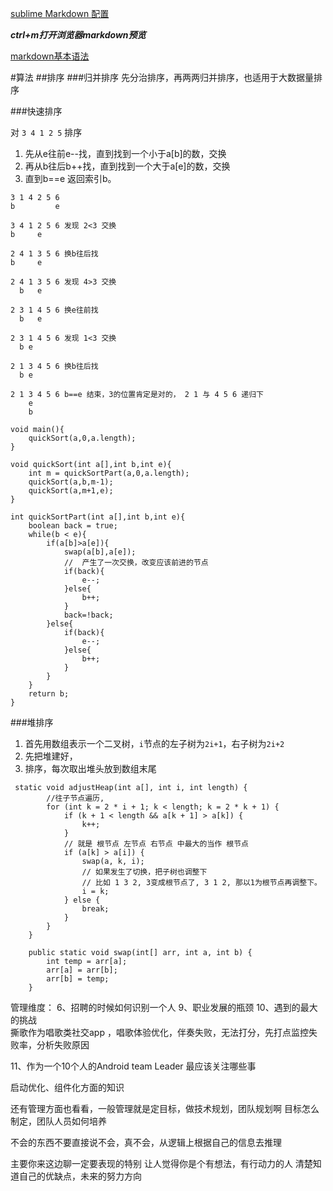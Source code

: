 [sublime Markdown 配置](https://blog.csdn.net/qq_20011607/article/details/81370236)

***ctrl+m打开浏览器markdown预览***

[markdown基本语法](https://www.jianshu.com/p/191d1e21f7ed)

#算法
##排序
###归并排序
先分治排序，再两两归并排序，也适用于大数据量排序

###快速排序

对 `3 4 1 2 5` 排序

1. 先从e往前e--找，直到找到一个小于a[b]的数，交换
2. 再从b往后b++找，直到找到一个大于a[e]的数，交换
3. 直到b==e 返回索引b。

```
3 1 4 2 5 6
b         e

3 4 1 2 5 6 发现 2<3 交换
b     e

2 4 1 3 5 6 换b往后找
b     e

2 4 1 3 5 6 发现 4>3 交换
  b   e

2 3 1 4 5 6 换e往前找
  b   e

2 3 1 4 5 6 发现 1<3 交换
  b e

2 1 3 4 5 6 换b往后找
  b e

2 1 3 4 5 6 b==e 结束，3的位置肯定是对的， 2 1 与 4 5 6 递归下
    e
    b
```

```
void main(){
	quickSort(a,0,a.length);
}

void quickSort(int a[],int b,int e){
	int m = quickSortPart(a,0,a.length);
	quickSort(a,b,m-1);
	quickSort(a,m+1,e);
}

int quickSortPart(int a[],int b,int e){
	boolean back = true;
	while(b < e){
		if(a[b]>a[e]){
			swap(a[b],a[e]);
            //  产生了一次交换，改变应该前进的节点
			if(back){
				e--;
			}else{
				b++;
			}
			back=!back;
		}else{
			if(back){
				e--;
			}else{
				b++;
			}
		}
	}
	return b;
}
```
###堆排序
1. 首先用数组表示一个二叉树，`i`节点的左子树为`2i+1`，右子树为`2i+2`
2. 先把堆建好，
3. 排序，每次取出堆头放到数组末尾

```
 static void adjustHeap(int a[], int i, int length) {
        //往子节点遍历,
        for (int k = 2 * i + 1; k < length; k = 2 * k + 1) {
            if (k + 1 < length && a[k + 1] > a[k]) {
                k++;
            }
            // 就是 根节点 左节点 右节点 中最大的当作 根节点
            if (a[k] > a[i]) {
                swap(a, k, i);
                // 如果发生了切换，把子树也调整下
                // 比如 1 3 2, 3变成根节点了, 3 1 2, 那以1为根节点再调整下。
                i = k;
            } else {
                break;
            }
        }
    }

    public static void swap(int[] arr, int a, int b) {
        int temp = arr[a];
        arr[a] = arr[b];
        arr[b] = temp;
    }
```


管理维度：
6、招聘的时候如何识别一个人
9、职业发展的瓶颈
10、遇到的最大的挑战  
    撕歌作为唱歌类社交app ，唱歌体验优化，伴奏失败，无法打分，先打点监控失败率，分析失败原因
    
11、作为一个10个人的Android team Leader 最应该关注哪些事

启动优化、组件化方面的知识

还有管理方面也看看，一般管理就是定目标，做技术规划，团队规划啊
目标怎么制定，团队人员如何培养

不会的东西不要直接说不会，真不会，从逻辑上根据自己的信息去推理

主要你来这边聊一定要表现的特别
让人觉得你是个有想法，有行动力的人
清楚知道自己的优缺点，未来的努力方向